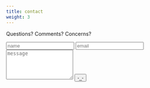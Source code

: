 ```yaml
---
title: contact
weight: 3
---
```

Questions? Comments? Concerns?
<form id="contact-form" action="https://getform.io/f/6535bbca-e801-4950-bb17-9bfbb08580ff" method="post">
    <input type="text" class="input" name="name" placeholder="name" onfocus="this.placeholder = ''" onblur="this.placeholder = 'name'">
    <input type="email" name="email" class="input" placeholder="email" onfocus="this.placeholder = ''" onblur="this.placeholder = 'email'">
    <textarea type="textarea" rows="5" name="message" class="input" placeholder="message" onfocus="this.placeholder = ''" onblur="this.placeholder = 'message'"></textarea>
    <input type="submit" value="-_-" class="btn" onfocus="this.value = 'o_o'" onblur="this.value = '-_-'">
</form>
